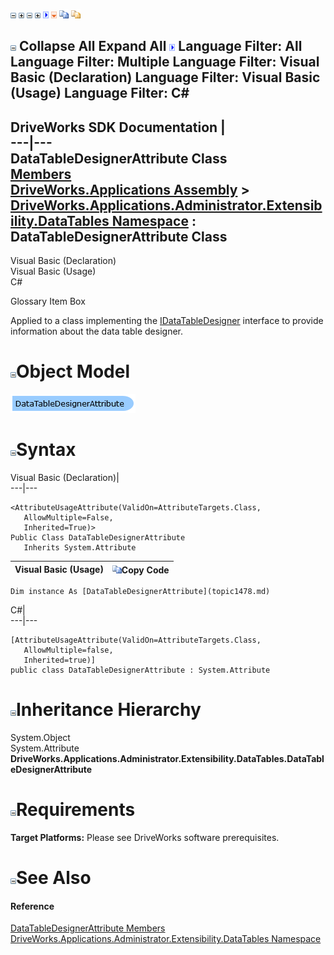![](dotnetimages/collapse.gif) ![](dotnetimages/expand.gif) ![](dotnetimages/collapse.gif) ![](dotnetimages/expand.gif) ![](dotnetimages/drpdown.gif) ![](dotnetimages/drpdown_orange.gif) ![](dotnetimages/copycode.gif) ![](dotnetimages/copycodeHighlight.gif)

![](dotnetimages/collapse.gif) Collapse All Expand All ![](dotnetimages/drpdown.gif) Language Filter: All  Language Filter: Multiple  Language Filter: Visual Basic (Declaration) Language Filter: Visual Basic (Usage) Language Filter: C#  
---  
DriveWorks SDK Documentation  |   
---|---  
DataTableDesignerAttribute Class   
[Members](topic1479.md)   
[DriveWorks.Applications Assembly](topic13.md) > [DriveWorks.Applications.Administrator.Extensibility.DataTables Namespace](topic1432.md) : DataTableDesignerAttribute Class  
---  
  
Visual Basic (Declaration)    
Visual Basic (Usage)    
C# 

Glossary Item Box

Applied to a class implementing the [IDataTableDesigner](topic1434.md) interface to provide information about the data table designer. 

# ![](dotnetimages/collapse.gif)Object Model

![](dotnetdiagramimages/image52.png)

# ![](dotnetimages/collapse.gif)Syntax

Visual Basic (Declaration)|   
---|---  
      
    
    <AttributeUsageAttribute(ValidOn=AttributeTargets.Class, 
       AllowMultiple=False, 
       Inherited=True)>
    Public Class DataTableDesignerAttribute 
       Inherits System.Attribute  
  
Visual Basic (Usage)| ![](dotnetimages/copycode.gif)Copy Code  
---|---  
      
    
    Dim instance As [DataTableDesignerAttribute](topic1478.md)  
  
C#|   
---|---  
      
    
    [AttributeUsageAttribute(ValidOn=AttributeTargets.Class, 
       AllowMultiple=false, 
       Inherited=true)]
    public class DataTableDesignerAttribute : System.Attribute   
  
# ![](dotnetimages/collapse.gif)Inheritance Hierarchy

System.Object  
System.Attribute  
**DriveWorks.Applications.Administrator.Extensibility.DataTables.DataTableDesignerAttribute**  


# ![](dotnetimages/collapse.gif)Requirements

**Target Platforms:** Please see DriveWorks software prerequisites.

# ![](dotnetimages/collapse.gif)See Also

#### Reference

[DataTableDesignerAttribute Members](topic1479.md)   
[DriveWorks.Applications.Administrator.Extensibility.DataTables Namespace](topic1432.md)


